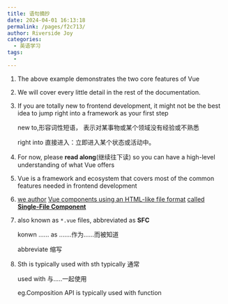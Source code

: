 ```yaml
---
title: 语句摘抄
date: 2024-04-01 16:13:18
permalink: /pages/f2c713/
author: Riverside Joy
categories:
  - 英语学习
tags:
  - 
---
```

1. The above example demonstrates the two core features of Vue

2. We will cover every little detail in the rest of the documentation.

3. If you are totally new to frontend development, it might not be the best idea to jump right into a framework as your first step

   new to,形容词性短语， 表示对某事物或某个领域没有经验或不熟悉

   right into 直接进入：立即进入某个状态或活动中。

4. For now, please **read along**(继续往下读) so you can have a high-level understanding of what Vue offers

5. Vue is a framework and ecosystem that covers most of the common features needed in frontend development

6. <u>we author</u> <u>Vue components using an HTML-like file format</u> <u>called **Single-File Component**</u>

7. also known as `*.vue` files, abbreviated as **SFC**

   konwn ...... as .......作为......而被知道

   abbreviate 缩写

8. Sth is typically used with sth
   typically 通常

   used with  与.....一起使用

   eg.Composition API is typically used with  function

   